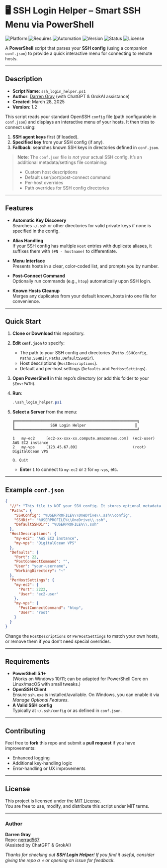 # 🖥️ SSH Login Helper – Smart SSH Menu via PowerShell

![Platform](https://img.shields.io/badge/Platform-Windows%2010%2F11-blue?style=for-the-badge&logo=windows)
![Requires](https://img.shields.io/badge/Requires-PowerShell%205.1%2B-4B275F?style=for-the-badge&logo=powershell)
![Automation](https://img.shields.io/badge/Automation-Config%20Parser%20%2B%20Menu%20Launcher-00BFFF?style=for-the-badge&logo=json)
![Version](https://img.shields.io/badge/Version-1.2-blue?style=for-the-badge)
![Status](https://img.shields.io/badge/Status-Stable%20Release-brightgreen?style=for-the-badge)
![License](https://img.shields.io/badge/License-MIT-yellow?style=for-the-badge)


A **PowerShell** script that parses your **SSH config** (using a companion `conf.json`) to provide a quick interactive menu for connecting to remote hosts.

---

## Description

- **Script Name**: `ssh_login_helper.ps1`
- **Author**: [Darren Gray](https://github.com/nerrad567) (with ChatGPT & GrokAI assistance)
- **Created**: March 28, 2025
- **Version**: 1.2  

This script reads your standard OpenSSH `config` file (path configurable in `conf.json`) and displays an interactive menu of your hosts. It then tries to connect using:
1. **SSH agent keys** first (if loaded).
2. **Specified key** from your SSH config (if any).
3. **Fallback**: searches known SSH keys in directories defined in `conf.json`.

> **Note**: The `conf.json` file is *not* your actual SSH config. It’s an additional metadata/settings file containing:
>
> - Custom host descriptions
> - Default user/port/post-connect command
> - Per-host overrides
> - Path overrides for SSH config directories

---

## Features

- **Automatic Key Discovery**  
  Searches `~/.ssh` or other directories for valid private keys if none is specified in the config.

- **Alias Handling**  
  If your SSH config has multiple `Host` entries with duplicate aliases, it suffixes them with `(#N - hostname)` to differentiate.

- **Menu Interface**  
  Presents hosts in a clear, color-coded list, and prompts you by number.

- **Post-Connect Command**  
  Optionally run commands (e.g., `htop`) automatically upon SSH login.

- **Known Hosts Cleanup**  
  Merges any duplicates from your default known_hosts into one file for convenience.

---

## Quick Start

1. **Clone or Download** this repository.
2. **Edit `conf.json`** to specify:
   - The path to your SSH config and directories (`Paths.SSHConfig`, `Paths.SSHDir`, `Paths.DefaultSSHDir`).
   - Host descriptions (`HostDescriptions`).
   - Default and per-host settings (`Defaults` and `PerHostSettings`).
3. **Open PowerShell** in this repo’s directory (or add this folder to your `$Env:PATH`).
4. **Run**:
   ```powershell
   .\ssh_login_helper.ps1
   ```
5. **Select a Server** from the menu:
   ```plaintext
   ╔═══════════════════════════════════════════════════════╗
   ║                SSH Login Helper                      ║
   ╚═══════════════════════════════════════════════════════╝

   1   my-ec2     [ec2-xx-xxx-xx.compute.amazonaws.com]  (ec2-user)  AWS EC2 instance
   2   my-vps     [123.45.67.89]                         (root)      DigitalOcean VPS

   Q. Quit
   ```

   - **Enter** `1` to connect to `my-ec2` or `2` for `my-vps`, etc.

---

## Example `conf.json`

```json
{
  "//": "This file is NOT your SSH config. It stores optional metadata & launch settings for the SSH Login Helper.",
  "Paths": {
    "SSHConfig": "%USERPROFILE%\\OneDrive\\.ssh\\config",
    "SSHDir": "%USERPROFILE%\\OneDrive\\.ssh",
    "DefaultSSHDir": "%USERPROFILE%\\.ssh"
  },
  "HostDescriptions": {
    "my-ec2": "AWS EC2 instance",
    "my-vps": "DigitalOcean VPS"
  },
  "Defaults": {
    "Port": 22,
    "PostConnectCommand": "",
    "User": "your-username",
    "WorkingDirectory": "~"
  },
  "PerHostSettings": {
    "my-ec2": {
      "Port": 2222,
      "User": "ec2-user"
    },
    "my-vps": {
      "PostConnectCommand": "htop",
      "User": "root"
    }
  }
}
```

Change the `HostDescriptions` or `PerHostSettings` to match your own hosts, or remove them if you don’t need special overrides.

---

## Requirements

- **PowerShell 5.1+**  
  (Works on Windows 10/11; can be adapted for PowerShell Core on Linux/macOS with small tweaks.)
- **OpenSSH Client**  
  Ensure `ssh.exe` is installed/available. On Windows, you can enable it via *Manage Optional Features*.
- **A Valid SSH config**  
  Typically at `~/.ssh/config` or as defined in `conf.json`.

---

## Contributing

Feel free to **fork** this repo and submit a **pull request** if you have improvements:
- Enhanced logging
- Additional key-handling logic
- Error-handling or UX improvements

---

## License

This project is licensed under the [MIT License](./LICENSE).  
You are free to use, modify, and distribute this script under MIT terms.

---

### Author

**Darren Gray**  
Repo: [nerrad567](https://github.com/nerrad567)  
(Assisted by ChatGPT & GrokAI)

*Thanks for checking out **SSH Login Helper**! If you find it useful, consider giving the repo a ⭐ or opening an issue for feedback.*
```
